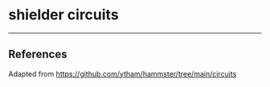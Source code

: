 # shielder circuits


---
## References

Adapted from https://github.com/ytham/hammster/tree/main/circuits